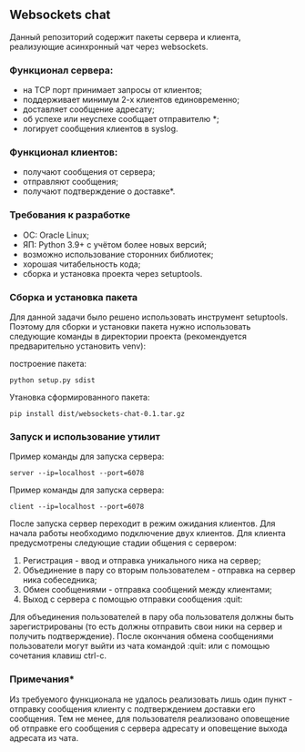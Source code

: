 ##  Websockets chat

Данный репозиторий содержит пакеты сервера и клиента, реализующие асинхронный
чат через websockets.

### Функционал сервера:

- на TCP порт принимает запросы от клиентов;
- поддерживает минимум 2-х клиентов единовременно;
- доставляет сообщение адресату;
- об успехе или неуспехе сообщает отправителю *;
- логирует сообщения клиентов в syslog.

### Функционал клиентов:

- получают сообщения от сервера;
- отправляют сообщения;
- получают подтверждение о доставке*.

### Требования к разработке

- ОС: Oracle Linux;
- ЯП: Python 3.9+ с учётом более новых версий;
- возможно использование сторонних библиотек;
- хорошая читабельность кода;
- сборка и установка проекта через setuptools.

### Сборка и установка пакета

Для данной задачи было решено использовать инструмент setuptools. Поэтому для сборки и установки
пакета нужно использовать следующие команды в директории проекта (рекомендуется предварительно установить venv):

построение пакета:

    python setup.py sdist

Утановка сформированного пакета:

    pip install dist/websockets-chat-0.1.tar.gz

### Запуск и использование утилит

Пример команды для запуска сервера:

    server --ip=localhost --port=6078

Пример команды для запуска сервера:

    client --ip=localhost --port=6078

После запуска сервер переходит в режим ожидания клиентов. Для начала работы необходимо подключение двух клиентов.
Для клиента предусмотрены следующие стадии общения с сервером:
1. Регистрация - ввод и отправка уникального ника на сервер;
2. Объединение в пару со вторым пользователем - отправка на сервер ника собеседника;
3. Обмен сообщениями - отправка сообщений между клиентами;
4. Выход с сервера с помощью отправки сообщения :quit:

Для объединения пользователей в пару оба пользователя должны быть зарегистрированы (то есть должны отправить свои
ники на сервер и получить подтверждение).
После окончания обмена сообщениями пользователи могут выйти из чата командой :quit: или с помощью сочетания
клавиш ctrl-c.

### Примечания*

Из требуемого функционала не удалось реализовать лишь один пункт - отправку сообщения клиенту с
подтверждением доставки его сообщения. Тем не менее, для пользователя реализовано оповещение
об отправке его сообщения с сервера адресату и оповещение выхода адресата из чата.
